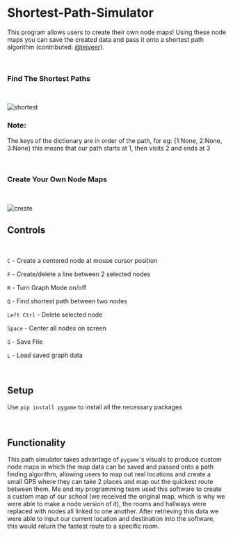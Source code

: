 # Shortest-Path-Simulator

This program allows users to create their own node maps! Using these node maps you can save the created data and pass it onto a shortest path algorithm (contributed: [@tejveer](https://github.com/tejveeer/)). 

<br>

### Find The Shortest Paths

<br>

![shortest](https://user-images.githubusercontent.com/85767913/152070886-4de6c79f-4b13-4bcb-9619-bc592002fb0e.gif)
### Note: 

The keys of the dictionary are in order of the path, for eg: {1:None, 2:None, 3:None} this means that our path starts at 1, then visits 2 and ends at 3

<br>

### Create Your Own Node Maps

<br>

![create](https://user-images.githubusercontent.com/85767913/152071351-b840e917-9e77-4e17-abb3-ba852505f8e3.gif)


## Controls

<br>

`C` - Create a centered node at mouse cursor position

`F` - Create/delete a line between 2 selected nodes

`R` - Turn Graph Mode on/off

`Q` - Find shortest path between two nodes

`Left Ctrl` - Delete selected node

`Space` - Center all nodes on screen

`S` - Save File

`L` - Load saved graph data

<br>

## Setup

Use `pip install pygame` to install all the necessary packages

<br>

## Functionality

 This path simulator takes advantage of `pygame`'s visuals to produce custom node maps in which the map data can be saved and passed onto a path finding algorithm, allowing users to map out real locations and create a small GPS where they can take 2 places and map out the quickest route between them. Me and my programming team used this software to create a custom map of our school (we received the original map, which is why we were able to make a node version of it), the rooms and hallways were replaced with nodes all linked to one another. After retrieving this data we were able to input our current location and destination into the software, this would return the fastest route to a specific room. 
